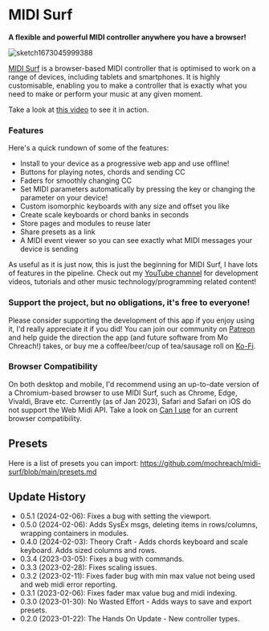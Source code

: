 # MIDI Surf

**A flexible and powerful MIDI controller anywhere you have a browser!**

![sketch1673045999388](https://user-images.githubusercontent.com/8362681/222118318-b104ae65-c6a9-4f98-ac1b-a7cd02effb51.png)

[MIDI Surf](https://midisurf.app) is a browser-based MIDI controller that is
optimised to work on a range of devices, including tablets and smartphones. It
is highly customisable, enabling you to make a controller that is exactly what
you need to make or perform your music at any given moment.

Take a look at [this video](https://youtu.be/c5BpeMxs5ZU) to see it in action.

### Features

Here's a quick rundown of some of the features:

- Install to your device as a progressive web app and use offline!
- Buttons for playing notes, chords and sending CC
- Faders for smoothly changing CC
- Set MIDI parameters automatically by pressing the key or changing the
  parameter on your device!
- Custom isomorphic keyboards with any size and offset you like
- Create scale keyboards or chord banks in seconds
- Store pages and modules to reuse later
- Share presets as a link
- A MIDI event viewer so you can see exactly what MIDI messages your device is sending

As useful as it is just now, this is just the beginning for MIDI Surf, I have
lots of features in the pipeline. Check out my [YouTube
channel](https://www.youtube.com/@mochreach) for development videos, tutorials
and other music technology/programming related content!

### Support the project, but no obligations, it's free to everyone!

Please consider supporting the development of this app if you enjoy using it,
I'd really appreciate it if you did! You can join our community on
[Patreon](https://patreon.com/mochreach) and help guide the direction the app
(and future software from Mo Chreach!) takes, or buy me a coffee/beer/cup of
tea/sausage roll on [Ko-Fi](https://ko-fi.com/mochreach).

### Browser Compatibility

On both desktop and mobile, I'd recommend using an up-to-date version of a
Chromium-based browser to use MIDI Surf, such as Chrome, Edge, Vivaldi, Brave
etc. Currently (as of Jan 2023), Safari and Safari on iOS do not support the
Web Midi API. Take a look on [Can I use](https://caniuse.com/midi) for an
current browser compatibility.

## Presets

Here is a list of presets you can import: https://github.com/mochreach/midi-surf/blob/main/presets.md

## Update History

- 0.5.1 (2024-02-06): Fixes a bug with setting the viewport.
- 0.5.0 (2024-02-06): Adds SysEx msgs, deleting items in rows/columns, wrapping containers in modules.
- 0.4.0 (2024-02-03): Theory Craft - Adds chords keyboard and scale keyboard. Adds sized columns and rows.
- 0.3.4 (2023-03-05): Fixes a bug with commands.
- 0.3.3 (2023-02-28): Fixes scaling issues.
- 0.3.2 (2023-02-11): Fixes fader bug with min max value not being used and web midi error reporting.
- 0.3.1 (2023-02-06): Fixes fader max value bug and midi indexing.
- 0.3.0 (2023-01-30): No Wasted Effort - Adds ways to save and export presets.
- 0.2.0 (2023-01-22): The Hands On Update - New controller types.
